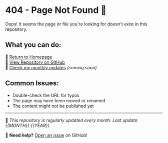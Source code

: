 # 404 - Page Not Found 🚫

Oops! It seems the page or file you're looking for doesn't exist in this repository.

## What you can do:

🔹 [Return to Homepage](./home.html)  
🔹 [View Repository on GitHub](https://github.com/rayaji/profile)  
🔹 [Check my monthly updates](#) *(coming soon)*  

## Common Issues:

- Double-check the URL for typos
- The page may have been moved or renamed
- The content might not be published yet

---

📅 *This repository is regularly updated every month. Last update: {{MONTH}} {{YEAR}}*  

🙋 **Need help?** [Open an issue](https://github.com/rayaji/profile/issues) on GitHub!
